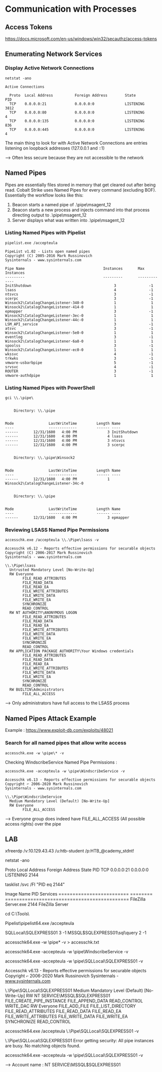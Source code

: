 # Communication with Processes

## Access Tokens

https://docs.microsoft.com/en-us/windows/win32/secauthz/access-tokens

## Enumerating Network Services

### Display Active Network Connections

```
netstat -ano

Active Connections

  Proto  Local Address          Foreign Address        State           PID
  TCP    0.0.0.0:21             0.0.0.0:0              LISTENING       3812
  TCP    0.0.0.0:80             0.0.0.0:0              LISTENING       4
  TCP    0.0.0.0:135            0.0.0.0:0              LISTENING       836
  TCP    0.0.0.0:445            0.0.0.0:0              LISTENING       4
```

The main thing to look for with Active Network Connections are entries listening on loopback addresses (127.0.0.1 and ::1) 

--> Often less secure because they are not accessible to the network

## Named Pipes

Pipes are essentially files stored in memory that get cleared out after being read. Cobalt Strike uses Named Pipes for every command (excluding BOF). Essentially the workflow looks like this:

1. Beacon starts a named pipe of \.\pipe\msagent_12
2. Beacon starts a new process and injects command into that process directing output to \.\pipe\msagent_12
3. Server displays what was written into \.\pipe\msagent_12

### Listing Named Pipes with Pipelist

```
pipelist.exe /accepteula

PipeList v1.02 - Lists open named pipes
Copyright (C) 2005-2016 Mark Russinovich
Sysinternals - www.sysinternals.com

Pipe Name                                    Instances       Max Instances
---------                                    ---------       -------------
InitShutdown                                      3               -1
lsass                                             4               -1
ntsvcs                                            3               -1
scerpc                                            3               -1
Winsock2\CatalogChangeListener-340-0              1                1
Winsock2\CatalogChangeListener-414-0              1                1
epmapper                                          3               -1
Winsock2\CatalogChangeListener-3ec-0              1                1
Winsock2\CatalogChangeListener-44c-0              1                1
LSM_API_service                                   3               -1
atsvc                                             3               -1
Winsock2\CatalogChangeListener-5e0-0              1                1
eventlog                                          3               -1
Winsock2\CatalogChangeListener-6a8-0              1                1
spoolss                                           3               -1
Winsock2\CatalogChangeListener-ec0-0              1                1
wkssvc                                            4               -1
trkwks                                            3               -1
vmware-usbarbpipe                                 5               -1
srvsvc                                            4               -1
ROUTER                                            3               -1
vmware-authdpipe                                  1                1
```

### Listing Named Pipes with PowerShell

```
gci \\.\pipe\


    Directory: \\.\pipe


Mode                LastWriteTime         Length Name
----                -------------         ------ ----
------       12/31/1600   4:00 PM              3 InitShutdown
------       12/31/1600   4:00 PM              4 lsass
------       12/31/1600   4:00 PM              3 ntsvcs
------       12/31/1600   4:00 PM              3 scerpc


    Directory: \\.\pipe\Winsock2


Mode                LastWriteTime         Length Name
----                -------------         ------ ----
------       12/31/1600   4:00 PM              1 Winsock2\CatalogChangeListener-34c-0


    Directory: \\.\pipe


Mode                LastWriteTime         Length Name
----                -------------         ------ ----
------       12/31/1600   4:00 PM              3 epmapper
```

### Reviewing LSASS Named Pipe Permissions

```
accesschk.exe /accepteula \\.\Pipe\lsass -v

Accesschk v6.12 - Reports effective permissions for securable objects
Copyright (C) 2006-2017 Mark Russinovich
Sysinternals - www.sysinternals.com

\\.\Pipe\lsass
  Untrusted Mandatory Level [No-Write-Up]
  RW Everyone
        FILE_READ_ATTRIBUTES
        FILE_READ_DATA
        FILE_READ_EA
        FILE_WRITE_ATTRIBUTES
        FILE_WRITE_DATA
        FILE_WRITE_EA
        SYNCHRONIZE
        READ_CONTROL
  RW NT AUTHORITY\ANONYMOUS LOGON
        FILE_READ_ATTRIBUTES
        FILE_READ_DATA
        FILE_READ_EA
        FILE_WRITE_ATTRIBUTES
        FILE_WRITE_DATA
        FILE_WRITE_EA
        SYNCHRONIZE
        READ_CONTROL
  RW APPLICATION PACKAGE AUTHORITY\Your Windows credentials
        FILE_READ_ATTRIBUTES
        FILE_READ_DATA
        FILE_READ_EA
        FILE_WRITE_ATTRIBUTES
        FILE_WRITE_DATA
        FILE_WRITE_EA
        SYNCHRONIZE
        READ_CONTROL
  RW BUILTIN\Administrators
        FILE_ALL_ACCESS
```

--> Only administrators have full access to the LSASS process

## Named Pipes Attack Example

Example :
https://www.exploit-db.com/exploits/48021

### Search for all named pipes that allow write access

```
accesschk.exe -w \pipe\* -v
```

Checking WindscribeService Named Pipe Permissions :

```
accesschk.exe -accepteula -w \pipe\WindscribeService -v

Accesschk v6.13 - Reports effective permissions for securable objects
Copyright ⌐ 2006-2020 Mark Russinovich
Sysinternals - www.sysinternals.com

\\.\Pipe\WindscribeService
  Medium Mandatory Level (Default) [No-Write-Up]
  RW Everyone
        FILE_ALL_ACCESS
```

-->  Everyone group does indeed have FILE_ALL_ACCESS (All possible access rights) over the pipe

## LAB

xfreerdp /v:10.129.43.43 /u:htb-student /p:HTB_@cademy_stdnt!

netstat -ano

  Proto  Local Address          Foreign Address        State           PID
  TCP    0.0.0.0:21             0.0.0.0:0              LISTENING       2144

tasklist /svc /FI "PID eq 2144"

Image Name                     PID Services
========================= ======== ============================================
FileZilla Server.exe          2144 FileZilla Server

cd C:\Tools\

Pipelist\pipelist64.exe /accepteula

SQLLocal\SQLEXPRESS01                             3               -1
MSSQL$SQLEXPRESS01\sql\query                      2               -1

accesschk64.exe -w \pipe\* -v > accesschk.txt

accesschk64.exe -accepteula -w \pipe\WindscribeService -v

accesschk64.exe -accepteula -w \pipe\SQLLocal\SQLEXPRESS01 -v

Accesschk v6.13 - Reports effective permissions for securable objects
Copyright ⌐ 2006-2020 Mark Russinovich
Sysinternals - www.sysinternals.com

\\.\Pipe\SQLLocal\SQLEXPRESS01
  Medium Mandatory Level (Default) [No-Write-Up]
  RW NT SERVICE\MSSQL$SQLEXPRESS01
        FILE_CREATE_PIPE_INSTANCE
        FILE_APPEND_DATA
        READ_CONTROL
        WRITE_DAC
  RW Everyone
        FILE_ADD_FILE
        FILE_LIST_DIRECTORY
        FILE_READ_ATTRIBUTES
        FILE_READ_DATA
        FILE_READ_EA
        FILE_WRITE_ATTRIBUTES
        FILE_WRITE_DATA
        FILE_WRITE_EA
        SYNCHRONIZE
        READ_CONTROL

accesschk64.exe /accepteula \\.\Pipe\SQLLocal\SQLEXPRESS01 -v

\\.\Pipe\SQLLocal\SQLEXPRESS01
  Error getting security:
  All pipe instances are busy.
No matching objects found.

accesschk64.exe -accepteula -w \pipe\SQLLocal\SQLEXPRESS01 -v

--> Account name : NT SERVICE\MSSQL$SQLEXPRESS01